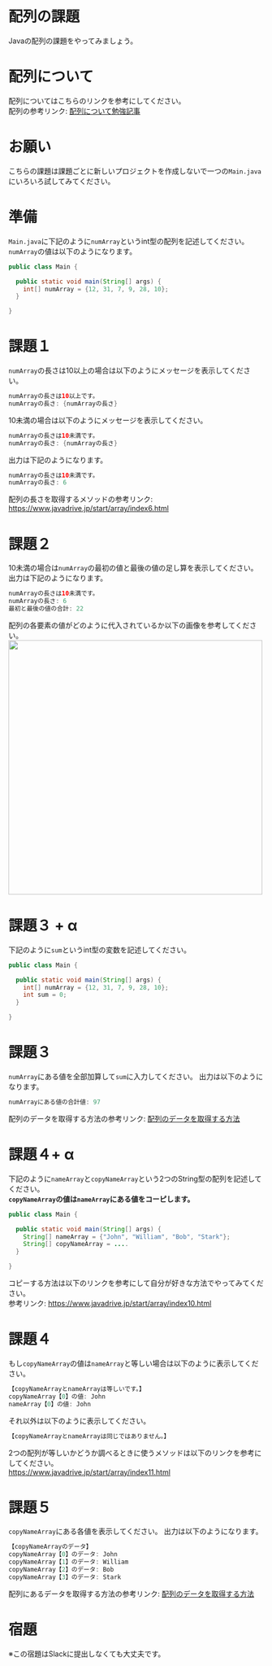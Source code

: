 # 配列の課題

Javaの配列の課題をやってみましょう。

# 配列について

配列についてはこちらのリンクを参考にしてください。   
配列の参考リンク: [配列について勉強記事](https://github.com/reytech-co-jp/yume-project/blob/feature/array_statement_questions/lessons/java/04-Java%E3%81%AE%E9%85%8D%E5%88%97%E5%95%8F%E9%A1%8C/Java%E9%85%8D%E5%88%97%E3%81%AE%E5%8B%89%E5%BC%B7%E8%A8%98%E4%BA%8B.md#java%E9%85%8D%E5%88%97%E3%81%AB%E3%81%A4%E3%81%84%E3%81%A6)

# お願い

こちらの課題は課題ごとに新しいプロジェクトを作成しないで一つの`Main.java`にいろいろ試してみてください。
 
# 準備

`Main.java`に下記のように`numArray`というint型の配列を記述してください。   
`numArray`の値は以下のようになります。
```java
public class Main {

  public static void main(String[] args) {
    int[] numArray = {12, 31, 7, 9, 28, 10};
  }

}
```

# 課題１

`numArray`の長さは10以上の場合は以下のようにメッセージを表示してください。
```java
numArrayの長さは10以上です。
numArrayの長さ: {numArrayの長さ}
```
10未満の場合は以下のようにメッセージを表示してください。   
```java
numArrayの長さは10未満です。
numArrayの長さ: {numArrayの長さ}
```
出力は下記のようになります。
```java
numArrayの長さは10未満です。
numArrayの長さ: 6
```
配列の長さを取得するメソッドの参考リンク: https://www.javadrive.jp/start/array/index6.html

# 課題２

10未満の場合は`numArray`の最初の値と最後の値の足し算を表示してください。   
出力は下記のようになります。
```java
numArrayの長さは10未満です。
numArrayの長さ: 6
最初と最後の値の合計: 22
```
配列の各要素の値がどのように代入されているか以下の画像を参考してください。   
<img width="500" src="https://user-images.githubusercontent.com/100908505/210033403-59ad078e-5140-4412-9dae-f2fff45d81f6.png">

# 課題３ + α 

下記のように`sum`というint型の変数を記述してください。   
```java
public class Main {

  public static void main(String[] args) {
    int[] numArray = {12, 31, 7, 9, 28, 10};
    int sum = 0;
  }

}
```

# 課題３

`numArray`にある値を全部加算して`sum`に入力してください。
出力は以下のようになります。
```java
numArrayにある値の合計値: 97
```
配列のデータを取得する方法の参考リンク: [配列のデータを取得する方法](https://github.com/reytech-co-jp/yume-project/blob/feature/array_statement_questions/lessons/java/04-Java%E3%81%AE%E9%85%8D%E5%88%97%E5%95%8F%E9%A1%8C/Java%E9%85%8D%E5%88%97%E3%81%AE%E5%8B%89%E5%BC%B7%E8%A8%98%E4%BA%8B.md#%E9%85%8D%E5%88%97%E3%81%AE%E5%87%BA%E5%8A%9B)

# 課題４+ α 

下記のように`nameArray`と`copyNameArray`という2つのString型の配列を記述してください。   
<strong>`copyNameArray`の値は`nameArray`にある値をコーピします。</strong>
```java
public class Main {

  public static void main(String[] args) {
    String[] nameArray = {"John", "William", "Bob", "Stark"};
    String[] copyNameArray = ....
  }

}
```
コピーする方法は以下のリンクを参考にして自分が好きな方法でやってみてください。   
参考リンク: https://www.javadrive.jp/start/array/index10.html

# 課題４

もし`copyNameArray`の値は`nameArray`と等しい場合は以下のように表示してください。
```java
【copyNameArrayとnameArrayは等しいです。】
copyNameArray【0】の値: John
nameArray【0】の値: John
```
それ以外は以下のように表示してください。
```java
【copyNameArrayとnameArrayは同じではありません。】
```
2つの配列が等しいかどうか調べるときに使うメソッドは以下のリンクを参考にしてください。   
https://www.javadrive.jp/start/array/index11.html

# 課題５

`copyNameArray`にある各値を表示してください。
出力は以下のようになります。
```java
【copyNameArrayのデータ】
copyNameArray【0】のデータ: John
copyNameArray【1】のデータ: William
copyNameArray【2】のデータ: Bob
copyNameArray【3】のデータ: Stark
```
配列にあるデータを取得する方法の参考リンク: [配列のデータを取得する方法](https://github.com/reytech-co-jp/yume-project/blob/feature/array_statement_questions/lessons/java/04-Java%E3%81%AE%E9%85%8D%E5%88%97%E5%95%8F%E9%A1%8C/Java%E9%85%8D%E5%88%97%E3%81%AE%E5%8B%89%E5%BC%B7%E8%A8%98%E4%BA%8B.md#%E9%85%8D%E5%88%97%E3%81%AE%E5%87%BA%E5%8A%9B)

# 宿題

※この宿題はSlackに提出しなくても大丈夫です。
